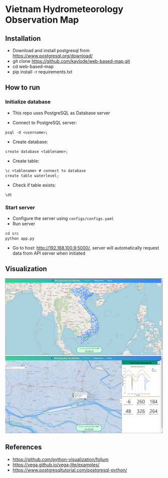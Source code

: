 # Vietnam Hydrometeorology Observation Map

## **Installation**

- Download and install postgresql from https://www.postgresql.org/download/
- git clone https://github.com/kaylode/web-based-map.git
- cd web-based-map
- pip install -r requirements.txt

## **How to run**

### **Initialize database**
- This repo uses PostgreSQL as Database server 

- Connect to PostgreSQL server:
```
psql -U <username>;
```

- Create database: 
```
create database <tablename>;
```

- Create table: 
```
\c <tablename> # connect to database
create table waterlevel;
```

- Check if table exists:
```
\dt
```

### **Start server**
- Configure the server using ```configs/configs.yaml```
- Run server
```
cd src
python app.py
```
- Go to host: http://192.168.100.9:5000/, server will automatically request data from API server when initiated

## **Visualization**
![](./assets/demo1.png)
![](./assets/demo2.png)

## **References**
- https://github.com/python-visualization/folium
- https://vega.github.io/vega-lite/examples/
- https://www.postgresqltutorial.com/postgresql-python/
